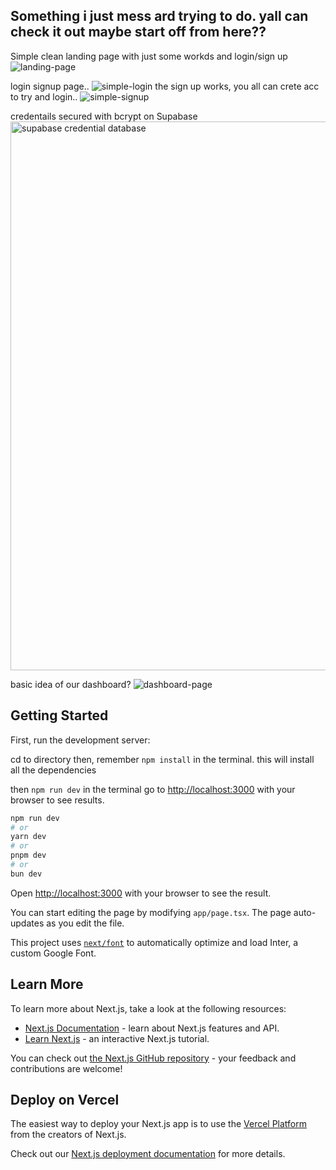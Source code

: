 ## Something i just mess ard trying to do. yall can check it out maybe start off from here?? 

Simple clean landing page with just some workds and login/sign up
![landing-page](https://github.com/ShCyberNin/teamwork-myapp/assets/168265228/400c8d6a-0a35-4427-be56-cec56dad8ea3)

login signup page.. 
![simple-login](https://github.com/ShCyberNin/teamwork-myapp/assets/168265228/cac504d8-922b-484e-9e3d-b9e903484a61)
the sign up works, you all can crete acc to try and login..
![simple-signup](https://github.com/ShCyberNin/teamwork-myapp/assets/168265228/35c43e39-cb69-42a3-8da1-c8c4286fb54f)

credentails secured with bcrypt on Supabase
<img width="878" alt="supabase credential database" src="https://github.com/ShCyberNin/teamwork-myapp/assets/168265228/97d5f55b-160e-4742-b7b2-b81b03305dcb">

basic idea of our dashboard?
![dashboard-page](https://github.com/ShCyberNin/teamwork-myapp/assets/168265228/13d7e878-2804-4d68-8de5-3de12cb659eb)

## Getting Started

First, run the development server:

cd to directory then, remember ``` npm install ``` in the terminal. this will install all the dependencies

then ``` npm run dev ``` in the terminal
go to [http://localhost:3000](http://localhost:3000) with your browser to see results.

```bash
npm run dev
# or
yarn dev
# or
pnpm dev
# or
bun dev
```

Open [http://localhost:3000](http://localhost:3000) with your browser to see the result.

You can start editing the page by modifying `app/page.tsx`. The page auto-updates as you edit the file.

This project uses [`next/font`](https://nextjs.org/docs/basic-features/font-optimization) to automatically optimize and load Inter, a custom Google Font.

## Learn More

To learn more about Next.js, take a look at the following resources:

- [Next.js Documentation](https://nextjs.org/docs) - learn about Next.js features and API.
- [Learn Next.js](https://nextjs.org/learn) - an interactive Next.js tutorial.

You can check out [the Next.js GitHub repository](https://github.com/vercel/next.js/) - your feedback and contributions are welcome!

## Deploy on Vercel

The easiest way to deploy your Next.js app is to use the [Vercel Platform](https://vercel.com/new?utm_medium=default-template&filter=next.js&utm_source=create-next-app&utm_campaign=create-next-app-readme) from the creators of Next.js.

Check out our [Next.js deployment documentation](https://nextjs.org/docs/deployment) for more details.
